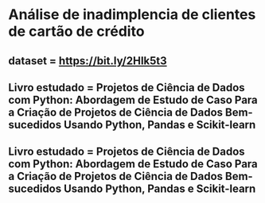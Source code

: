 # Análise de inadimplencia de clientes de cartão de crédito

## dataset = https://bit.ly/2HIk5t3
## Livro estudado = Projetos de Ciência de Dados com Python: Abordagem de Estudo de Caso Para a Criação de Projetos de Ciência de Dados Bem-sucedidos Usando Python, Pandas e Scikit-learn
## Livro estudado = Projetos de Ciência de Dados com Python: Abordagem de Estudo de Caso Para a Criação de Projetos de Ciência de Dados Bem-sucedidos Usando Python, Pandas e Scikit-learn
